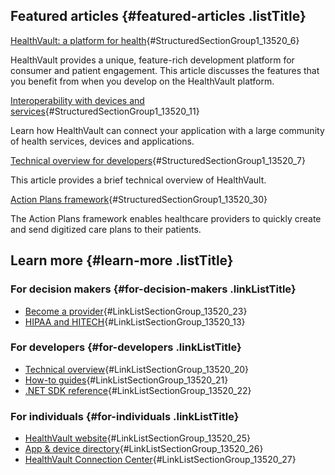 <div id="content">

<div id="EntryPage">

<div id="Fragment_StructuredSectionGroup1"
xmlns="http://www.w3.org/1999/xhtml"
data-fragmentname="StructuredSectionGroup1">

<div class="StructuredSectionGroup">

<div class="listItems">

<div class="StructuredSection largeBlocks"
xmlns="http://www.w3.org/1999/xhtml">

Featured articles {#featured-articles .listTitle}
-----------------

<div class="listDescription">

<div class="RichText">

</div>

</div>

<div class="listItems">

<div class="block type2 topImage bg_white">

<div class="textContent">

<div class="link">

[HealthVault: a platform for
health](healthvault-xml-api-reference.md){#StructuredSectionGroup1_13520_6}

</div>

<div class="RichText" xmlns="http://www.w3.org/1999/xhtml">

HealthVault provides a unique, feature-rich development platform for
consumer and patient engagement. This article discusses the features
that you benefit from when you develop on the HealthVault platform.

</div>

</div>

</div>

<div class="block type2 topImage bg_white">

<div class="textContent">

<div class="link">

[Interoperability with devices and
services](healthvault-xml-api-reference.md){#StructuredSectionGroup1_13520_11}

</div>

<div class="RichText" xmlns="http://www.w3.org/1999/xhtml">

Learn how HealthVault can connect your application with a large
community of health services, devices and applications.

</div>

</div>

</div>

<div class="block type2 topImage bg_white">

<div class="textContent">

<div class="link">

[Technical overview for
developers](healthvault-xml-api-reference.md){#StructuredSectionGroup1_13520_7}

</div>

<div class="RichText" xmlns="http://www.w3.org/1999/xhtml">

This article provides a brief technical overview of HealthVault.

</div>

</div>

</div>

<div class="block type2 topImage bg_white">

<div class="textContent">

<div class="link">

[Action Plans
framework](healthvault-xml-api-reference.md){#StructuredSectionGroup1_13520_30}

</div>

<div class="RichText" xmlns="http://www.w3.org/1999/xhtml">

The Action Plans framework enables healthcare providers to quickly
create and send digitized care plans to their patients.

</div>

</div>

</div>

</div>

</div>

</div>

</div>

</div>

<div id="Fragment_LinkListSectionGroup"
xmlns="http://www.w3.org/1999/xhtml"
data-fragmentname="LinkListSectionGroup">

<div class="LinkListSectionGroup">

<div class="listItems">

<div class="LinkListSection" xmlns="http://www.w3.org/1999/xhtml">

Learn more {#learn-more .listTitle}
----------

<div class="listItems">

<div class="linkList">

### For decision makers {#for-decision-makers .linkListTitle}

-   [Become a
    provider](healthvault-xml-api-reference.md){#LinkListSectionGroup_13520_23}
-   [HIPAA and
    HITECH](healthvault-xml-api-reference.md){#LinkListSectionGroup_13520_13}

</div>

<div class="linkList">

### For developers {#for-developers .linkListTitle}

-   [Technical
    overview](healthvault-xml-api-reference.md){#LinkListSectionGroup_13520_20}
-   [How-to
    guides](healthvault-xml-api-reference.md){#LinkListSectionGroup_13520_21}
-   [.NET SDK
    reference](healthvault-xml-api-reference.md){#LinkListSectionGroup_13520_22}

</div>

<div class="linkList">

### For individuals {#for-individuals .linkListTitle}

-   [HealthVault
    website](healthvault-xml-api-reference.md){#LinkListSectionGroup_13520_25}
-   [App & device
    directory](healthvault-xml-api-reference.md){#LinkListSectionGroup_13520_26}
-   [HealthVault Connection
    Center](healthvault-xml-api-reference.md){#LinkListSectionGroup_13520_27}

</div>

</div>

</div>

</div>

</div>

</div>

<div id="Fragment_VerticalContentRotator"
xmlns="http://www.w3.org/1999/xhtml"
data-fragmentname="VerticalContentRotator">

</div>

<div id="Fragment_StructuredSectionGroup2"
xmlns="http://www.w3.org/1999/xhtml"
data-fragmentname="StructuredSectionGroup2">

</div>

</div>

</div>
